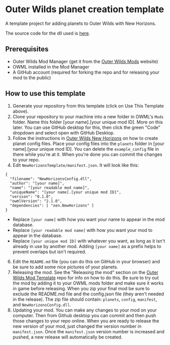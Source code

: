 # Outer Wilds planet creation template
 A template project for adding planets to Outer Wilds with New Horizons.

The source code for the dll used is [here](https://github.com/xen-42/ow-new-horizons-mod-template).

## Prerequisites
- Outer Wilds Mod Manager (get it from the [Outer Wilds Mods](https://outerwildsmods.com/) website)
- OWML installed in the Mod Manager
- A GitHub account (required for forking the repo and for releasing your mod to the public)

## How to use this template
1. Generate your repository from this template (click on Use This Template above).
2. Clone your repository to your machine into a new folder in OWML's `Mods` folder. Name this folder [your name].[your unique mod ID]. More on this later. You can use GitHub desktop for this, then click the green "Code" dropdown and select open with GitHub Desktop.
3. Follow the instructions in [Outer Wilds New Horizons](https://github.com/xen-42/outer-wilds-new-horizons) on how to create planet config files. Place your config files into the `planets` folder in [your name].[your unique mod ID]. You can delete the `example_config` file in there while you're at it. When you're done you can commit the changes to your repo.
5. Edit `NewHorizonsTemplate/manifest.json`. It will look like this:

```
{
  "filename": "NewHorizonsConfig.dll", 
  "author": "[your name]",
  "name": "[your readable mod name]",
  "uniqueName": "[your name].[your unique mod ID]",
  "version": "0.1.0",
  "owmlVersion": "2.1.0",
  "dependencies": [ "xen.NewHorizons" ]
}
```

- Replace `[your name]` with how you want your name to appear in the mod database.
- Replace `[your readable mod name]` with how you want your mod to appear in the database.
- Replace `[your unique mod ID]` with whatever you want, as long as it isn't already in use by another mod. Adding `[your name]` as a prefix helps to prevent overlaps but isn't required.

6. Edit the `README.md` file (you can do this on GitHub in your browser) and be sure to add some nice pictures of your planets.
7. Releasing the mod. See the "Releasing the mod" section on the  [Outer Wilds Mod Template](https://github.com/Raicuparta/ow-mod-template) repo for info on how to do this. Be sure to try out the mod by adding it to your OWML mods folder and make sure it works in game before releasing. When you zip your final mod be sure to exclude the README.md file and the config.json file (they aren't needed in the release). The zip file should contain: `planets`, `config`, `manifest`, and `NewHorizonsConfig.dll`.
8. Updating your mod. You can make any changes to your mod on your computer. Then from Github desktop you can commit and then push those changes to your repo online. When you are ready to release the new version of your mod, just changed the version number in `manifest.json`. Once the `manifest.json` version number is increased and pushed, a new release will automatically be created.
